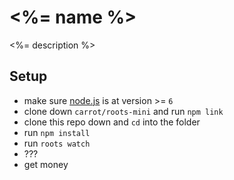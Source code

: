 # <%= name %>

<%= description %>

## Setup

- make sure [node.js](http://nodejs.org) is at version >= `6`
- clone down `carrot/roots-mini` and run `npm link`
- clone this repo down and `cd` into the folder
- run `npm install`
- run `roots watch`
- ???
- get money
